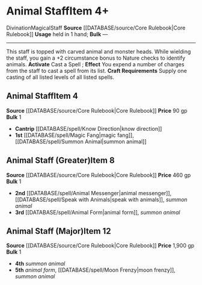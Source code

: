 ﻿---
bulk: '1'
id: '349'
item_category: Staves
level: '4'
name: Animal Staff
price: 90 gp
rarity: Common
school: Divination
source: '[[DATABASE/source/Core Rulebook|Core Rulebook]]'
subcategory: stave
trait:
- '[[DATABASE/trait/Divination|Divination]]'
- '[[DATABASE/trait/Magical|Magical]]'
- '[[DATABASE/trait/Staff|Staff]]'
type: Item
usage: held in 1 hand

---
# Animal Staff<span class="item-type">Item 4+</span>

<span class="item-trait">Divination</span><span class="item-trait">Magical</span><span class="item-trait">Staff</span>
**Source** [[DATABASE/source/Core Rulebook|Core Rulebook]] 
**Usage** held in 1 hand; **Bulk** —

---
This staff is topped with carved animal and monster heads. While wielding the staff, you gain a +2 circumstance bonus to Nature checks to identify animals.
**Activate** Cast a Spell ; **Effect** You expend a number of charges from the staff to cast a spell from its list.
**Craft Requirements** Supply one casting of all listed levels of all listed spells.

## Animal Staff<span class="item-type">Item 4</span>

**Source** [[DATABASE/source/Core Rulebook|Core Rulebook]] 
**Price** 90 gp
**Bulk** 1

* **Cantrip** [[DATABASE/spell/Know Direction|know direction]] 
* **1st** [[DATABASE/spell/Magic Fang|magic fang]], [[DATABASE/spell/Summon Animal|summon animal]]

## Animal Staff (Greater)<span class="item-type">Item 8</span>

**Source** [[DATABASE/source/Core Rulebook|Core Rulebook]] 
**Price** 460 gp
**Bulk** 1

* **2nd** [[DATABASE/spell/Animal Messenger|animal messenger]], [[DATABASE/spell/Speak with Animals|speak with animals]], _summon animal_ 
* **3rd** [[DATABASE/spell/Animal Form|animal form]], _summon animal_

## Animal Staff (Major)<span class="item-type">Item 12</span>

**Source** [[DATABASE/source/Core Rulebook|Core Rulebook]] 
**Price** 1,900 gp
**Bulk** 1

* **4th** _summon animal_ 
* **5th** _animal form_, [[DATABASE/spell/Moon Frenzy|moon frenzy]], _summon animal_